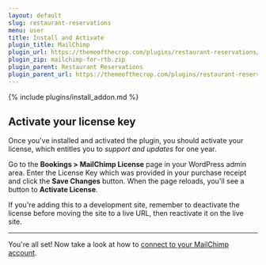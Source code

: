 ```yaml
---
layout: default
slug: restaurant-reservations
menu: user
title: Install and Activate
plugin_title: MailChimp
plugin_url: https://themeofthecrop.com/plugins/restaurant-reservations/mailchimp/
plugin_zip: mailchimp-for-rtb.zip
plugin_parent: Restaurant Reservations
plugin_parent_url: https://themeofthecrop.com/plugins/restaurant-reservations/
---
```

{% include plugins/install_addon.md %}

## Activate your license key

Once you've installed and activated the plugin, you should activate your license, which entitles you to *support and updates* for one year.

Go to the **Bookings > MailChimp License** page in your WordPress admin area. Enter the License Key which was provided in your purchase receipt and click the **Save Changes** button. When the page reloads, you'll see a button to **Activate License**.

If you're adding this to a development site, remember to deactivate the license before moving the site to a live URL, then reactivate it on the live site.

---

You're all set! Now take a look at how to [connect to your MailChimp account](connect).
